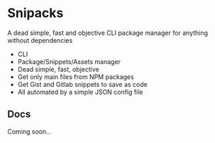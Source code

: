 # Snipacks

A dead simple, fast and objective CLI package manager for anything without dependencies

- CLI
- Package/Snippets/Assets manager
- Dead simple, fast, objective
- Get only main files from NPM packages
- Get Gist and Gitlab snippets to save as code
- All automated by a simple JSON config file

## Docs

Coming soon...
